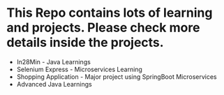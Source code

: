 # This Repo contains lots of learning and projects. Please check more details inside the projects.

- In28Min - Java Learnings
- Selenium Express - Microservices Learning
- Shopping Application - Major project using SpringBoot Microservices
- Advanced Java Learnings


